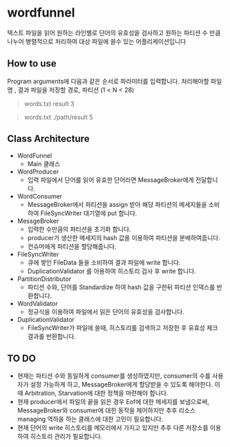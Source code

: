 # wordfunnel
텍스트 파일을 읽어 원하는 라인별로 단어의 유효성을 검사하고
원하는 파티션 수 만큼 나누어 병렬적으로 처리하여 대상 파일에 쓸수 있는 어플리케이션입니다

## How to use
Program arguments에 다음과 같은 순서로 파라미터를 입력합니다.
처리해야할 파일명 , 결과 파일을 저장할 경로, 파티션 (1 < N < 28)

   > words.txt result 3
   
   > words.txt ./path/result 5
  
## Class Architecture
+ WordFunnel
    + Main 클래스
+ WordProducer
    + 입력 파일에서 단어를 읽어 유효한 단어라면 MessageBroker에게 전달합니다.
+ WordConsumer
    + MessageBroker에서 파티션을 assign 받아 해당 파티션의 메세지들을 소비하여 FileSyncWriter 대기열에 put 합니다.
+ MessgeBroker
    + 입력한 수만큼의 파티션을 초기화 합니다.
    + producer가 생산한 메세지의 hash 값을 이용하여 파티션을 분배하여줍니다.
    + 컨슈머에게 파티션을 할당해줍니다.
+ FileSyncWriter
    + 큐에 쌓인 FileData 들을 소비하여 결과 파일에 write 합니다.
    + DuplicationValidator 를 아용하여 히스토리 검사 후 write 합니다.
+ PartitionDistributor
    + 파티션 수와, 단어를 Standardize 하여 hash 값을 구한뒤 파티션 인덱스를 반환합니다.
+ WordValidator
    + 정규식을 이용하여 파일에서 읽은 단어의 유효성을 검사합니다.
+ DuplicationValidator
    + FileSyncWriter가 파일에 쓸때, 히스토리를 검색하고 저장한 후 유효성 체크 결과를 반환합니다.


## TO DO
+ 현재는 파티션 수와 동일하게 consumer를 생성하였지만, consumer의 수를 사용자가 설정 가능하게 하고,
 MessageBroker에게 할당받을 수 있도록 해야한다. 이때 Arbitration, Starvation에 대한 정책을 마련해야 합니다.
+ 현재 producer에서 파일의 끝을 읽은 경우 Eof에 대한 메세지를 보냄으로써, MessageBroker와 consumer에 대한 동작을 
제어하지만 추후 리소스 managing 역하을 하는 클래스에 대한 고민이 필요합니다.
+ 현재 단어의 write 히스토리를 메모리에서 가지고 있지만 추후 다른 저장소를 이용하여 히스토리 관리가 필요합니다.
 

    
    
